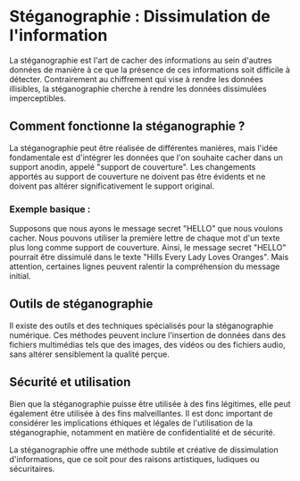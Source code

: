 # Stéganographie : Dissimulation de l'information

La stéganographie est l'art de cacher des informations au sein d'autres données de manière à ce que la présence de ces informations soit difficile à détecter. Contrairement au chiffrement qui vise à rendre les données illisibles, la stéganographie cherche à rendre les données dissimulées imperceptibles.

## Comment fonctionne la stéganographie ?

La stéganographie peut être réalisée de différentes manières, mais l'idée fondamentale est d'intégrer les données que l'on souhaite cacher dans un support anodin, appelé "support de couverture". Les changements apportés au support de couverture ne doivent pas être évidents et ne doivent pas altérer significativement le support original.

### Exemple basique :

Supposons que nous ayons le message secret "HELLO" que nous voulons cacher. Nous pouvons utiliser la première lettre de chaque mot d'un texte plus long comme support de couverture. Ainsi, le message secret "HELLO" pourrait être dissimulé dans le texte "Hills Every Lady Loves Oranges".
Mais attention, certaines lignes peuvent ralentir la compréhension du message initial.

## Outils de stéganographie

Il existe des outils et des techniques spécialisés pour la stéganographie numérique. Ces méthodes peuvent inclure l'insertion de données dans des fichiers multimédias tels que des images, des vidéos ou des fichiers audio, sans altérer sensiblement la qualité perçue.

## Sécurité et utilisation

Bien que la stéganographie puisse être utilisée à des fins légitimes, elle peut également être utilisée à des fins malveillantes. Il est donc important de considérer les implications éthiques et légales de l'utilisation de la stéganographie, notamment en matière de confidentialité et de sécurité.

La stéganographie offre une méthode subtile et créative de dissimulation d'informations, que ce soit pour des raisons artistiques, ludiques ou sécuritaires.
